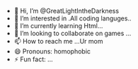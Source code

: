 - 👋 Hi, I’m @GreatLightIntheDarkness
- 👀 I’m interested in .All coding languges..
- 🌱 I’m currently learning Html...
- 💞️ I’m looking to collaborate on games ...
- 📫 How to reach me ...Ur mom
- 😄 Pronouns: homophobic
- ⚡ Fun fact: ...

<!---
GreatLightIntheDarkness/GreatLightIntheDarkness is a ✨ special ✨ repository because its `README.md` (this file) appears on your GitHub profile.
You can click the Preview link to take a look at your changes.
--->
